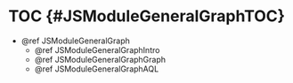 TOC {#JSModuleGeneralGraphTOC}
=======================

- @ref JSModuleGeneralGraph
   - @ref JSModuleGeneralGraphIntro
   - @ref JSModuleGeneralGraphGraph
   - @ref JSModuleGeneralGraphAQL
